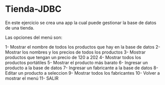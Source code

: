 # Tienda-JDBC

En este ejercicio se crea una app la cual puede gestionar la base de datos de una tienda.

Las opciones del menú son:

1- Mostrar el nombre de todos los productos que hay en la base de datos
2- Mostrar los nombres y los precios de todos los productos
3- Mostrar productos que tengan un precio de 120 a 202
4- Mostrar todos los productos portátiles
5- Mostrar el producto más barato
6- Ingresar un producto a la base de datos
7- Ingresar un fabricante a la base de datos
8- Editar un producto a seleccion
9- Mostrar todos los fabricantes
10- Volver a mostrar el menú
11- SALIR
